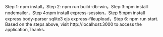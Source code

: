 Step 1: npm install，Step 2: npm run build-db-win，Step 3:npm install nodemailer，Step 4:npm install express-session，Step 5:npm install express body-parser sqlite3 ejs express-fileupload，Step 6: npm run start.
Based on the steps above, visit http://localhost:3000 to access the application,Thanks.
